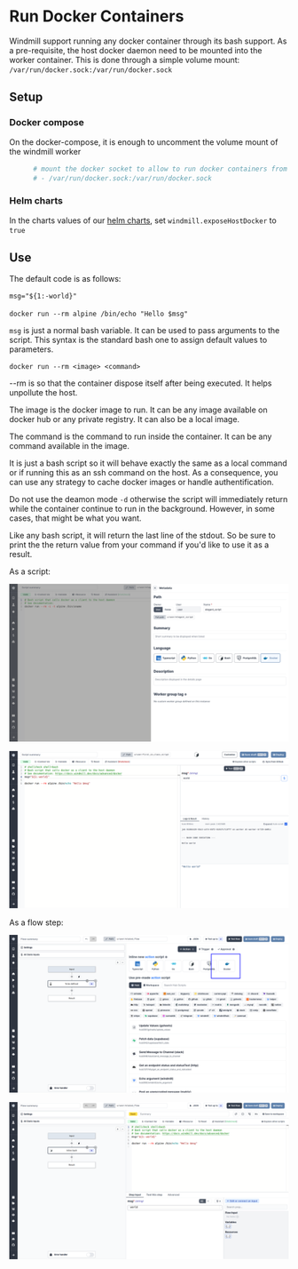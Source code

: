 # Run Docker Containers

Windmill support running any docker container through its bash support. As a pre-requisite, the host docker daemon need to be mounted into the worker container. This is done through a simple volume mount: `/var/run/docker.sock:/var/run/docker.sock`

## Setup

### Docker compose

On the docker-compose, it is enough to uncomment the volume mount of the windmill worker

```dockerfile
      # mount the docker socket to allow to run docker containers from within the workers
      # - /var/run/docker.sock:/var/run/docker.sock
```

### Helm charts

In the charts values of our [helm charts](https://github.com/windmill-labs/windmill-helm-charts), set `windmill.exposeHostDocker` to `true`

## Use

The default code is as follows:

```
msg="${1:-world}"

docker run --rm alpine /bin/echo "Hello $msg"
```

`msg` is just a normal bash variable. It can be used to pass arguments to the script. This syntax is the standard bash one to assign default values to parameters.

```
docker run --rm <image> <command>
```

--rm is so that the container dispose itself after being executed. It helps unpollute the host.

The image is the docker image to run. It can be any image available on docker hub or any private registry. It can also be a local image.

The command is the command to run inside the container. It can be any command available in the image.

It is just a bash script so it will behave exactly the same as a local command or if running this as an ssh command on the host. As a consequence, you can use any strategy to cache docker images or handle authentification.

Do not use the deamon mode `-d` otherwise the script will immediately return while the container continue to run in the background. However, in some cases, that might be what you want.

Like any bash script, it will return the last line of the stdout. So be sure to print the the return value from your command if you'd like to use it as a result.

As a script:

![script 1](./as_script.png)

![script 2](./as_script2.png)

As a flow step:

![flow step 1](./as_flow.png)

![flow step 2](./as_flow2.png)
